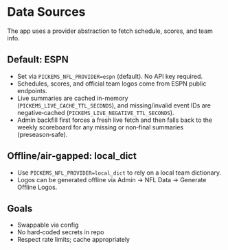 # Data Sources

The app uses a provider abstraction to fetch schedule, scores, and team info.

## Default: ESPN

- Set via `PICKEMS_NFL_PROVIDER=espn` (default). No API key required.
- Schedules, scores, and official team logos come from ESPN public endpoints.
- Live summaries are cached in-memory (`PICKEMS_LIVE_CACHE_TTL_SECONDS`), and missing/invalid event IDs are negative‑cached (`PICKEMS_LIVE_NEGATIVE_TTL_SECONDS`).
- Admin backfill first forces a fresh live fetch and then falls back to the weekly scoreboard for any missing or non‑final summaries (preseason‑safe).

## Offline/air‑gapped: local_dict

- Use `PICKEMS_NFL_PROVIDER=local_dict` to rely on a local team dictionary.
- Logos can be generated offline via Admin → NFL Data → Generate Offline Logos.

## Goals

- Swappable via config
- No hard‑coded secrets in repo
- Respect rate limits; cache appropriately
